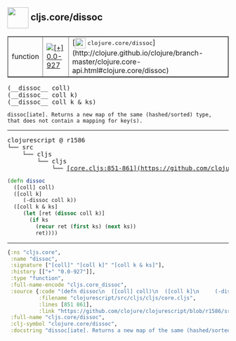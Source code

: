 ## <img width="48px" valign="middle" src="http://i.imgur.com/Hi20huC.png"> cljs.core/dissoc

 <table border="1">
<tr>
<td>function</td>
<td><a href="https://github.com/cljsinfo/api-refs/tree/0.0-927"><img valign="middle" alt="[+] 0.0-927" src="https://img.shields.io/badge/+-0.0--927-lightgrey.svg"></a> </td>
<td>
[<img height="24px" valign="middle" src="http://i.imgur.com/1GjPKvB.png"> <samp>clojure.core/dissoc</samp>](http://clojure.github.io/clojure/branch-master/clojure.core-api.html#clojure.core/dissoc)
</td>
</tr>
</table>

 <samp>
(__dissoc__ coll)<br>
(__dissoc__ coll k)<br>
(__dissoc__ coll k & ks)<br>
</samp>

```
dissoc[iate]. Returns a new map of the same (hashed/sorted) type,
that does not contain a mapping for key(s).
```

---

 <pre>
clojurescript @ r1586
└── src
    └── cljs
        └── cljs
            └── <ins>[core.cljs:851-861](https://github.com/clojure/clojurescript/blob/r1586/src/cljs/cljs/core.cljs#L851-L861)</ins>
</pre>

```clj
(defn dissoc
  ([coll] coll)
  ([coll k]
     (-dissoc coll k))
  ([coll k & ks]
     (let [ret (dissoc coll k)]
       (if ks
         (recur ret (first ks) (next ks))
         ret))))
```


---

```clj
{:ns "cljs.core",
 :name "dissoc",
 :signature ["[coll]" "[coll k]" "[coll k & ks]"],
 :history [["+" "0.0-927"]],
 :type "function",
 :full-name-encode "cljs.core_dissoc",
 :source {:code "(defn dissoc\n  ([coll] coll)\n  ([coll k]\n     (-dissoc coll k))\n  ([coll k & ks]\n     (let [ret (dissoc coll k)]\n       (if ks\n         (recur ret (first ks) (next ks))\n         ret))))",
          :filename "clojurescript/src/cljs/cljs/core.cljs",
          :lines [851 861],
          :link "https://github.com/clojure/clojurescript/blob/r1586/src/cljs/cljs/core.cljs#L851-L861"},
 :full-name "cljs.core/dissoc",
 :clj-symbol "clojure.core/dissoc",
 :docstring "dissoc[iate]. Returns a new map of the same (hashed/sorted) type,\nthat does not contain a mapping for key(s)."}

```
